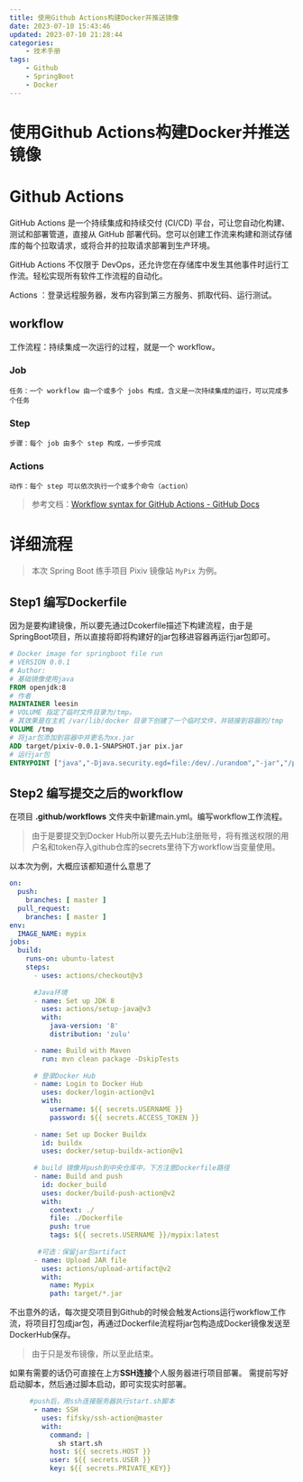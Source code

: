 ```yaml
---
title: 使用Github Actions构建Docker并推送镜像
date: 2023-07-10 15:43:46
updated: 2023-07-10 21:28:44
categories:
	- 技术手册
tags: 
	- Github
	- SpringBoot
	- Docker
---
```

# 使用Github Actions构建Docker并推送镜像

# Github Actions

GitHub Actions 是一个持续集成和持续交付 (CI/CD) 平台，可让您自动化构建、测试和部署管道，直接从 GitHub 部署代码。您可以创建工作流来构建和测试存储库的每个拉取请求，或将合并的拉取请求部署到生产环境。

GitHub Actions 不仅限于 DevOps，还允许您在存储库中发生其他事件时运行工作流。轻松实现所有软件工作流程的自动化。

Actions ：登录远程服务器，发布内容到第三方服务、抓取代码、运行测试。

## workflow

工作流程：持续集成一次运行的过程，就是一个 workflow。

### Job
    任务：一个 workflow 由一个或多个 jobs 构成，含义是一次持续集成的运行，可以完成多个任务

### Step
    步骤：每个 job 由多个 step 构成，一步步完成

### Actions
    动作：每个 step 可以依次执行一个或多个命令（action）
    
> 参考文档：[Workflow syntax for GitHub Actions - GitHub Docs](https://docs.github.com/cn/actions/using-workflows/workflow-syntax-for-github-actions "Workflow syntax for GitHub Actions - GitHub Docs")

# 详细流程

>本次 Spring Boot 练手项目 Pixiv 镜像站 `MyPix` 为例。

## Step1 编写Dockerfile

因为是要构建镜像，所以要先通过Dcokerfile描述下构建流程，由于是SpringBoot项目，所以直接将即将构建好的jar包移进容器再运行jar包即可。

```dockerfile
# Docker image for springboot file run
# VERSION 0.0.1
# Author: 
# 基础镜像使用java
FROM openjdk:8
# 作者
MAINTAINER leesin
# VOLUME 指定了临时文件目录为/tmp。
# 其效果是在主机 /var/lib/docker 目录下创建了一个临时文件，并链接到容器的/tmp
VOLUME /tmp 
# 将jar包添加到容器中并更名为xx.jar
ADD target/pixiv-0.0.1-SNAPSHOT.jar pix.jar 
# 运行jar包
ENTRYPOINT ["java","-Djava.security.egd=file:/dev/./urandom","-jar","/pix.jar"]

```

## Step2 编写提交之后的workflow

在项目 **.github/workflows** 文件夹中新建main.yml。编写workflow工作流程。

> 由于是要提交到Docker Hub所以要先去Hub注册账号，将有推送权限的用户名和token存入github仓库的secrets里待下方workflow当变量使用。

以本次为例，大概应该都知道什么意思了
```yaml
on:
  push:
    branches: [ master ]
  pull_request:
    branches: [ master ]
env:
  IMAGE_NAME: mypix
jobs:
  build:
    runs-on: ubuntu-latest   
    steps:
      - uses: actions/checkout@v3
      
      #Java环境
      - name: Set up JDK 8
        uses: actions/setup-java@v3
        with:
          java-version: '8'
          distribution: 'zulu'

      - name: Build with Maven
        run: mvn clean package -DskipTests
        
      # 登录Docker Hub
      - name: Login to Docker Hub
        uses: docker/login-action@v1
        with:
          username: ${{ secrets.USERNAME }}
          password: ${{ secrets.ACCESS_TOKEN }}
          
      - name: Set up Docker Buildx
        id: buildx
        uses: docker/setup-buildx-action@v1
        
      # build 镜像并push到中央仓库中，下方注意Dockerfile路径
      - name: Build and push
        id: docker_build
        uses: docker/build-push-action@v2
        with:
          context: ./
          file: ./Dockerfile
          push: true
          tags: ${{ secrets.USERNAME }}/mypix:latest
          
	   #可选：保留jar包artifact
      - name: Upload JAR file
        uses: actions/upload-artifact@v2
        with:
          name: Mypix
          path: target/*.jar

```


不出意外的话，每次提交项目到Github的时候会触发Actions运行workflow工作流，将项目打包成jar包，再通过Dockerfile流程将jar包构造成Docker镜像发送至DockerHub保存。

> 由于只是发布镜像，所以至此结束。

如果有需要的话仍可直接在上方**SSH连接**个人服务器进行项目部署。
需提前写好启动脚本，然后通过脚本启动，即可实现实时部署。

```yml
	 #push后，用ssh连接服务器执行start.sh脚本    
      - name: SSH
        uses: fifsky/ssh-action@master
        with:
          command: |
            sh start.sh
          host: ${{ secrets.HOST }}
          user: ${{ secrets.USER }}
          key: ${{ secrets.PRIVATE_KEY}}
```

